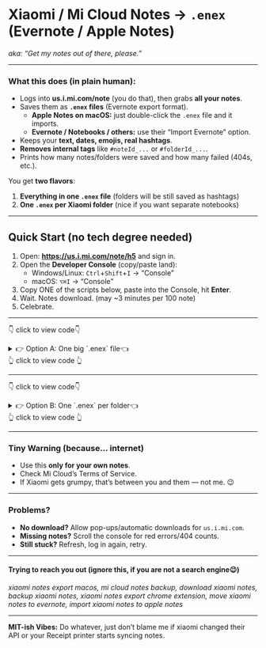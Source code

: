 # Xiaomi / Mi Cloud Notes → `.enex` (Evernote / Apple Notes)  
*aka: “Get my notes out of there, please.”*

---

### What this does (in plain human):
- Logs into **us.i.mi.com/note** (you do that), then grabs **all your notes**.
- Saves them as **`.enex` files** (Evernote export format).  
  - **Apple Notes on macOS:** just double-click the `.enex` file and it imports.
  - **Evernote / Notebooks / others:** use their “Import Evernote” option.
- Keeps your **text, dates, emojis, real hashtags**.  
- **Removes internal tags** like `#noteId_...` or `#folderId_...`.  
- Prints how many notes/folders were saved and how many failed (404s, etc.).

You get **two flavors**:

1. **Everything in one `.enex` file** (folders will be still saved as hashtags)
2. **One `.enex` per Xiaomi folder** (nice if you want separate notebooks)

---

## Quick Start (no tech degree needed)

1. Open: **https://us.i.mi.com/note/h5** and sign in.  
2. Open the **Developer Console** (copy/paste land):  
   - Windows/Linux: `Ctrl`+`Shift`+`I` → “Console”  
   - macOS: `⌥⌘I` → “Console”  
3. Copy ONE of the scripts below, paste into the Console, hit **Enter**.  
4. Wait. Notes download. (may ~3 minutes per 100 note)
5. Celebrate.

---

👇 click to view code👇
<details>

<summary>👉 Option A: One big `.enex` file👈</summary>

```javascript
(async () => {
  /******** CONFIG ********/
  const LIMIT          = 200;
  const FETCH_DELAY_MS = 80;          // ms between note-detail calls
  const ROOT_TAG       = "Unfoldered";
  const ALWAYS_TAGS    = ["xiaomi", "Imported-Notes"];
  /************************/

  const ts   = () => Date.now();
  const pad  = (n,l=2)=>String(n).padStart(l,'0');
  const isoToEver = d => {
    const iso = (d instanceof Date ? d : new Date(d)).toISOString();
    return iso.replace(/[-:]/g,'').replace(/\.\d{3}Z$/,'Z');
  };
  const nowForName = d => `${d.getFullYear()}-${pad(d.getMonth()+1)}-${pad(d.getDate())}_${pad(d.getHours())}-${pad(d.getMinutes())}-${pad(d.getSeconds())}`;

  const xmlEscape = s => (s||'')
    .replace(/&/g,'&amp;')
    .replace(/</g,'&lt;')
    .replace(/>/g,'&gt;');

  const toENML = html =>
`<?xml version="1.0" encoding="UTF-8"?>
<!DOCTYPE en-note SYSTEM "http://xml.evernote.com/pub/enml2.dtd">
<en-note>${html}</en-note>`;

  async function fetchJSON(url){
    const res = await fetch(url, {credentials:'include'});
    if(!res.ok){ const err = new Error(res.statusText); err.status=res.status; throw err; }
    return res.json();
  }

  async function getPage(syncTag){
    const u = new URL('/note/full/page', location.origin);
    u.searchParams.set('limit', LIMIT);
    u.searchParams.set('ts', ts());
    if(syncTag) u.searchParams.set('syncTag', syncTag);
    return fetchJSON(u.toString());
  }

  async function getFullNote(id){
    const url = `/note/note/${id}/?ts=${ts()}`;
    const j = await fetchJSON(url);
    return j?.data?.entry?.content || '';
  }

  console.log('Collecting pages…');
  let syncTag = null;
  const notes = [];
  const seen = new Set();
  const folderMap = {}; // id -> name
  let round = 0;

  while(true){
    const j = await getPage(syncTag);
    const d = j?.data || {};

    (d.folders || []).forEach(f=>{
      if(f.type === 'folder' && f.id) folderMap[f.id] = f.subject || '';
    });

    (d.entries || []).forEach(e=>{
      if(e.type === 'note' && !seen.has(e.id)){
        seen.add(e.id);
        notes.push(e);
      }
    });

    syncTag = d.syncTag;
    round++;
    if(d.lastPage) break;
    if(round>100){ console.warn('Too many rounds, stopping'); break; }
  }

  console.log(`Got ${notes.length} notes across ${Object.keys(folderMap).length} folders. Fetching contents…`);

  let success = 0, failed = 0, notFound = 0, idx = 0;
  const tagSet = new Set(ALWAYS_TAGS); // gather for final print

  const pieces = [];
  pieces.push(`<?xml version="1.0" encoding="UTF-8"?>`);
  pieces.push(`<en-export export-date="${isoToEver(new Date())}" application="xiaomi-to-enex" version="10">`);

  for(const e of notes){
    idx++;
    document.title = `ENEX ${idx}/${notes.length}`;

    const extra = e.extraInfo ? JSON.parse(e.extraInfo) : {};
    let title = (extra.title || e.subject || '').trim();
    if(!title){
      title = (e.snippet || 'note').trim().slice(0,60) || 'note';
    }

    // Fetch full content
    let content = '';
    try{
      content = await getFullNote(e.id);
      if(!content){
        // fallback if content empty
        if(extra.note_content_type === 'mind'){
          content = extra.mind_content_plain_text || '';
        }else{
          content = e.snippet || '';
        }
      }
      await new Promise(r=>setTimeout(r, FETCH_DELAY_MS));
      success++;
    }catch(err){
      failed++;
      if(err.status===404) notFound++;
      console.warn('Failed to fetch note', e.id, err);
      content = e.snippet || '';
    }

    // Preserve Xiaomi inline HTML like <u>, add <br/> for newlines
    const htmlBody = (content||'').replace(/\r?\n/g,'<br/>');
    const enml = toENML(htmlBody);

    // tags
    const tags = [];
    const folderName = folderMap[e.folderId] || ROOT_TAG;
    if(folderName) { tags.push(folderName); tagSet.add(folderName); }
    ALWAYS_TAGS.forEach(t=>tags.push(t));

    const created = isoToEver(e.createDate || Date.now());
    const updated = isoToEver(e.modifyDate || e.createDate || Date.now());

    const noteParts = [];
    noteParts.push(`<note>`);
    noteParts.push(`<title>${xmlEscape(title)}</title>`);
    noteParts.push(`<content><![CDATA[${enml}]]></content>`);
    noteParts.push(`<created>${created}</created>`);
    noteParts.push(`<updated>${updated}</updated>`);
    tags.forEach(t => noteParts.push(`<tag>${xmlEscape(t)}</tag>`));
    noteParts.push(`<note-attributes><source-application>xiaomi-notes</source-application></note-attributes>`);
    noteParts.push(`</note>`);

    pieces.push(noteParts.join(''));
  }

  pieces.push(`</en-export>`);

  const blob = new Blob([pieces.join('\n')], {type:'application/xml'});
  const url  = URL.createObjectURL(blob);
  const a    = document.createElement('a');
  a.href = url;
  a.download = `xiaomi_notes_${nowForName(new Date())}.enex`;
  a.click();
  setTimeout(()=>URL.revokeObjectURL(url), 60000);

  const folderCount = Object.keys(folderMap).length;
  const tagList = Array.from(tagSet).sort();

  console.log('------ SUMMARY ------');
  console.log('Success:', success);
  console.log('Failed:', failed);
  console.log('404:', notFound);
  console.log('Folders:', folderCount);
  console.log('Tags used:', tagList);

  alert(`ENEX ready!
Success: ${success}
Failed: ${failed}
404s: ${notFound}
Folders: ${folderCount}
Tags: ${tagList.join(', ')}`);
})();
```
</details>
👆 click to view code 👆

---

👇 click to view code👇
<details>

<summary>👉 Option B: One `.enex` per folder👈</summary>

```javascript
(async () => {
  /******** CONFIG ********/
  const LIMIT          = 200;
  const FETCH_DELAY_MS = 80;          // delay between note detail requests (ms)
  const ROOT_TAG       = "Unfoldered";
  const ALWAYS_TAGS    = ["xiaomi", "Imported-Notes"];
  /************************/

  const ts   = () => Date.now();
  const pad  = (n,l=2)=>String(n).padStart(l,'0');
  const isoToEver = d => {
    const iso = (d instanceof Date ? d : new Date(d)).toISOString();
    return iso.replace(/[-:]/g,'').replace(/\.\d{3}Z$/,'Z');
  };
  const nowForName = d => `${d.getFullYear()}-${pad(d.getMonth()+1)}-${pad(d.getDate())}_${pad(d.getHours())}-${pad(d.getMinutes())}-${pad(d.getSeconds())}`;
  const xmlEscape = s => (s||'').replace(/&/g,'&amp;').replace(/</g,'&lt;').replace(/>/g,'&gt;');

  const toENML = html =>
`<?xml version="1.0" encoding="UTF-8"?>
<!DOCTYPE en-note SYSTEM "http://xml.evernote.com/pub/enml2.dtd">
<en-note>${html}</en-note>`;

  async function fetchJSON(url){
    const res = await fetch(url, {credentials:'include'});
    if(!res.ok){ const err = new Error(res.statusText); err.status=res.status; throw err; }
    return res.json();
  }

  async function getPage(syncTag){
    const u = new URL('/note/full/page', location.origin);
    u.searchParams.set('limit', LIMIT);
    u.searchParams.set('ts', ts());
    if(syncTag) u.searchParams.set('syncTag', syncTag);
    return fetchJSON(u.toString());
  }

  async function getFullNote(id){
    const url = `/note/note/${id}/?ts=${ts()}`;
    const j = await fetchJSON(url);
    return j?.data?.entry?.content || '';
  }

  console.log('Collecting pages…');
  let syncTag = null;
  const notes = [];
  const seen = new Set();
  const folderMap = {}; // id -> name
  let round = 0;

  while(true){
    const j = await getPage(syncTag);
    const d = j?.data || {};

    (d.folders || []).forEach(f=>{
      if(f.type === 'folder' && f.id) folderMap[f.id] = f.subject || '';
    });

    (d.entries || []).forEach(e=>{
      if(e.type === 'note' && !seen.has(e.id)){
        seen.add(e.id);
        notes.push(e);
      }
    });

    syncTag = d.syncTag;
    round++;
    if(d.lastPage) break;
    if(round>100){ console.warn('Too many rounds, stopping'); break; }
  }

  console.log(`Got ${notes.length} notes across ${Object.keys(folderMap).length} folders. Fetching contents…`);

  let success = 0, failed = 0, notFound = 0, idx = 0;
  const tagSet = new Set(ALWAYS_TAGS);
  const groups = {}; // folderName => [noteObjects]

  const sleep = ms => new Promise(r=>setTimeout(r, ms));

  for(const e of notes){
    idx++;
    document.title = `Note ${idx}/${notes.length}`;

    const extra = e.extraInfo ? JSON.parse(e.extraInfo) : {};
    let title = (extra.title || e.subject || '').trim();
    if(!title){
      title = (e.snippet || 'note').trim().slice(0,60) || 'note';
    }

    // fetch content
    let content = '';
    try{
      content = await getFullNote(e.id);
      if(!content){
        if(extra.note_content_type === 'mind'){
          content = extra.mind_content_plain_text || '';
        }else{
          content = e.snippet || '';
        }
      }
      success++;
    }catch(err){
      failed++;
      if(err.status===404) notFound++;
      console.warn('Failed to fetch note', e.id, err);
      content = e.snippet || '';
    }
    await sleep(FETCH_DELAY_MS);

    const htmlBody = (content||'').replace(/\r?\n/g,'<br/>');
    const enml = toENML(htmlBody);

    const folderName = folderMap[e.folderId] || ROOT_TAG;
    tagSet.add(folderName);

    const tags = [folderName, ...ALWAYS_TAGS];

    const created = isoToEver(e.createDate || Date.now());
    const updated = isoToEver(e.modifyDate || e.createDate || Date.now());

    const noteXML =
`<note>
  <title>${xmlEscape(title)}</title>
  <content><![CDATA[${enml}]]></content>
  <created>${created}</created>
  <updated>${updated}</updated>
  ${tags.map(t=>`<tag>${xmlEscape(t)}</tag>`).join('\n  ')}
  <note-attributes><source-application>xiaomi-notes</source-application></note-attributes>
</note>`;

    if(!groups[folderName]) groups[folderName] = [];
    groups[folderName].push(noteXML);
  }

  // build & download per folder
  const folderNames = Object.keys(groups);
  let fileIdx = 0;
  for(const fname of folderNames){
    fileIdx++;
    const header = `<?xml version="1.0" encoding="UTF-8"?>\n<en-export export-date="${isoToEver(new Date())}" application="xiaomi-to-enex" version="10">`;
    const body = groups[fname].join('\n');
    const footer = `</en-export>`;
    const xml = [header, body, footer].join('\n');
    const blob = new Blob([xml], {type:'application/xml'});
    const url  = URL.createObjectURL(blob);
    const a    = document.createElement('a');
    a.href = url;
    a.download = `xiaomi_${fname || 'Unfoldered'}_${nowForName(new Date())}.enex`;
    a.click();
    setTimeout(()=>URL.revokeObjectURL(url), 60000);
  }

  const folderCount = folderNames.length;
  const tagList = Array.from(tagSet).sort();

  console.log('------ SUMMARY ------');
  console.log('Success:', success);
  console.log('Failed:', failed);
  console.log('404:', notFound);
  console.log('Folders:', folderCount);
  console.log('Tags used:', tagList);

  alert(`ENEX files ready!
Success: ${success}
Failed: ${failed}
404s: ${notFound}
Folders: ${folderCount}
Tags: ${tagList.join(', ')}`);
})();
```
</details>
👆 click to view code 👆

---

### Tiny Warning (because… internet)
- Use this **only for your own notes**.
- Check Mi Cloud’s Terms of Service.  
- If Xiaomi gets grumpy, that’s between you and them — not me. 😉

---

### Problems?

- **No download?** Allow pop-ups/automatic downloads for `us.i.mi.com`.  
- **Missing notes?** Scroll the console for red errors/404 counts.  
- **Still stuck?** Refresh, log in again, retry.

---

#### Trying to reach you out (ignore this, if you are not a search engine😉)  
_xiaomi notes export macos, mi cloud notes backup, download xiaomi notes, backup xiaomi notes, xiaomi notes export chrome extension, move xiaomi notes to evernote, import xiaomi notes to apple notes_

---

**MIT-ish Vibes:** Do whatever, just don’t blame me if xiaomi changed their API or your Receipt printer starts syncing notes.
